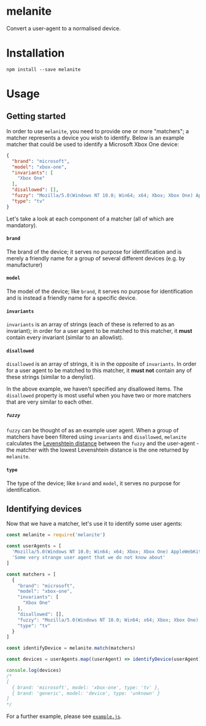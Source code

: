 # melanite
Convert a user-agent to a normalised device.

# Installation
`npm install --save melanite`

# Usage

## Getting started
In order to use `melanite`, you need to provide one or more
"matchers"; a matcher represents a device you wish to identify. Below
is an example matcher that could be used to identify a Microsoft Xbox
One device:
```json
{
  "brand": "microsoft",
  "model": "xbox-one",
  "invariants": [
    "Xbox One"
  ],
  "disallowed": [],
  "fuzzy": "Mozilla/5.0(Windows NT 10.0; Win64; x64; Xbox; Xbox One) AppleWebKit/537.36 (KHTML, like Gecko) Chrome/52.0.2743.116 Safari/537.36 Edge/15.15063",
  "type": "tv"
}
```

Let's take a look at each component of a matcher (all of which are
mandatory).

#### `brand`
The brand of the device; it serves no purpose for
identification and is merely a friendly name for a group of several
different devices (e.g. by manufacturer)

#### `model`
The model of the device; like `brand`, it serves no purpose for
identification and is instead a friendly name for a specific device.

#### `invariants`
`invariants` is an array of strings (each of these is referred to as
an invariant); in order for a user agent to be matched to this
matcher, it **must** contain every invariant (similar to an allowlist).

#### `disallowed`
`disallowed` is an array of strings, it is in the opposite of
`invariants`. In order for a user agent to be matched to this matcher,
it **must not** contain any of these strings (similar to a denylist).

In the above example, we haven't specified any disallowed items. The
`disallowed` property is most useful when you have two or more
matchers that are very similar to each other.

##### `fuzzy`
`fuzzy` can be thought of as an example user agent. When a group of
matchers have been filtered using `invariants` and `disallowed`,
`melanite` calculates the
[Levenshtein distance](https://en.wikipedia.org/wiki/Levenshtein_distance)
between the `fuzzy` and the user-agent - the matcher with the lowest
Levenshtein distance is the one returned by `melanite`.

#### `type`
The type of the device; like `brand` and `model`, it serves no purpose
for identification.

## Identifying devices
Now that we have a matcher, let's use it to identify some user agents:
```javascript
const melanite = require('melanite')

const userAgents = [
  'Mozilla/5.0(Windows NT 10.0; Win64; x64; Xbox; Xbox One) AppleWebKit/537.36 (KHTML, like Gecko) Chrome/52.0.713.12 Safari/57.36 Edge/15.4063',
  'Some very strange user agent that we do not know about'
]

const matchers = [
  {
    "brand": "microsoft",
    "model": "xbox-one",
    "invariants": [
	  "Xbox One"
    ],
    "disallowed": [],
    "fuzzy": "Mozilla/5.0(Windows NT 10.0; Win64; x64; Xbox; Xbox One) AppleWebKit/537.36 (KHTML, like Gecko) Chrome/52.0.2743.116 Safari/537.36 Edge/15.15063",
    "type": "tv"
  }
]

const identifyDevice = melanite.match(matchers)

const devices = userAgents.map((userAgent) => identifyDevice(userAgent))

console.log(devices)
/*
[
  { brand: 'microsoft', model: 'xbox-one', type: 'tv' },
  { brand: 'generic', model: 'device', type: 'unknown' }
]
*/
```

For a further example, please see [`example.js`](./example.js).
